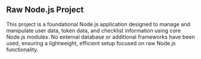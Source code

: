 ## Raw Node.js Project<br>
This project is a foundational Node.js application designed to manage and manipulate user data, token data, and checklist information using core Node.js modules. No external database or additional frameworks have been used, ensuring a lightweight, efficient setup focused on raw Node.js functionality.
